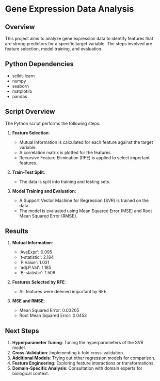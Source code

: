 
# Gene Expression Data Analysis

## Overview

This project aims to analyze gene expression data to identify features that are strong predictors for a specific target variable.
The steps involved are feature selection, model training, and evaluation.

## Python Dependencies

- scikit-learn
- numpy
- seaborn
- matplotlib
- pandas

## Script Overview

The Python script performs the following steps:

1. **Feature Selection**: 
    - Mutual Information is calculated for each feature against the target variable.
    - A correlation matrix is plotted for the features.
    - Recursive Feature Elimination (RFE) is applied to select important features.

2. **Train-Test Split**: 
    - The data is split into training and testing sets.

3. **Model Training and Evaluation**: 
    - A Support Vector Machine for Regression (SVR) is trained on the data.
    - The model is evaluated using Mean Squared Error (MSE) and Root Mean Squared Error (RMSE).

## Results

1. **Mutual Information**: 
    - 'AveExpr': 0.095
    - 't-statistic': 2.184
    - 'P.Value': 1.031
    - 'adj.P.Val': 1.185
    - 'B-statistic': 1.506

2. **Features Selected by RFE**: 
    - All features were deemed important by RFE.

3. **MSE and RMSE**: 
    - Mean Squared Error: 0.00205
    - Root Mean Squared Error: 0.0453

## Next Steps

1. **Hyperparameter Tuning**: Tuning the hyperparameters of the SVR model.
2. **Cross-Validation**: Implementing k-fold cross-validation.
3. **Additional Models**: Trying out other regression models for comparison.
4. **Feature Engineering**: Exploring feature interactions or transformations.
5. **Domain-Specific Analysis**: Consultation with domain experts for biological context.

